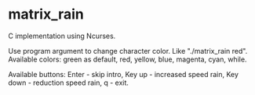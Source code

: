 # matrix_rain
C implementation using Ncurses.

Use program argument to change character color. Like "./matrix_rain red".
Available colors:
  green as default,
  red,
  yellow,
  blue,
  magenta,
  cyan,
  while.
  
Available buttons:
  Enter - skip intro,
  Key up - increased speed rain,
  Key down - reduction speed rain,
  q - exit.
  
